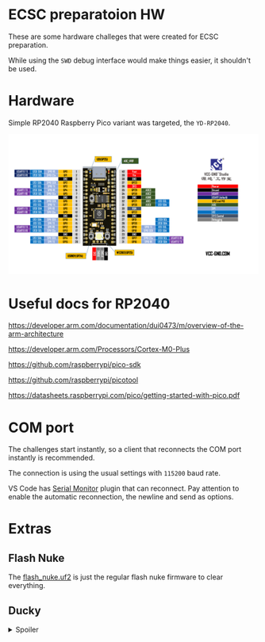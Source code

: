 # ECSC preparatoion HW

These are some hardware challeges that were created for ECSC preparation.

While using the `SWD` debug interface would make things easier, it shouldn't be used.

# Hardware
Simple RP2040 Raspberry Pico variant was targeted, the `YD-RP2040`.

![](yd-rp2040.png)

# Useful docs for RP2040
<https://developer.arm.com/documentation/dui0473/m/overview-of-the-arm-architecture>

<https://developer.arm.com/Processors/Cortex-M0-Plus>

<https://github.com/raspberrypi/pico-sdk>

<https://github.com/raspberrypi/picotool>

<https://datasheets.raspberrypi.com/pico/getting-started-with-pico.pdf>

# COM port

The challenges start instantly, so a client that reconnects the COM port instantly is recommended. 

The connection is using the usual settings with `115200` baud rate.

VS Code has [Serial Monitor](https://marketplace.visualstudio.com/items?itemName=ms-vscode.vscode-serial-monitor) plugin that can reconnect. Pay attention to enable the automatic reconnection, the newline and send as options.

# Extras

## Flash Nuke

The [flash_nuke.uf2](extras/flash_nuke.uf2) is just the regular flash nuke firmware to clear everything.

## Ducky

<details>
  <summary>Spoiler</summary> 
  
The [ducky.uf2](extras/ducky.uf2) is a rubber ducky implemented in circuitpython. Pressing the `USR` key disables running the payload and enters regular mass storage mode for editing. The current payload is just a small curl.

It was made based on this guide: <https://github.com/dbisu/pico-ducky> . 

</details>